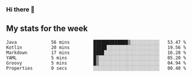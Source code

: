 ### Hi there 👋

## My stats for the week
<!--START_SECTION:waka-->

```text
Java             56 mins         █████████████▒░░░░░░░░░░░   53.47 %
Kotlin           20 mins         █████░░░░░░░░░░░░░░░░░░░░   19.56 %
Markdown         17 mins         ████░░░░░░░░░░░░░░░░░░░░░   16.28 %
YAML             5 mins          █▒░░░░░░░░░░░░░░░░░░░░░░░   05.20 %
Groovy           5 mins          █▒░░░░░░░░░░░░░░░░░░░░░░░   04.94 %
Properties       0 secs          ░░░░░░░░░░░░░░░░░░░░░░░░░   00.40 %
```

<!--END_SECTION:waka-->
